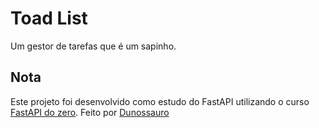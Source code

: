 # Toad List

Um gestor de tarefas que é um sapinho.

## Nota

Este projeto foi desenvolvido como estudo do FastAPI utilizando o curso [FastAPI do zero](https://fastapidozero.dunossauro.com/). Feito por [Dunossauro](https://youtube.com/dunossauro)
